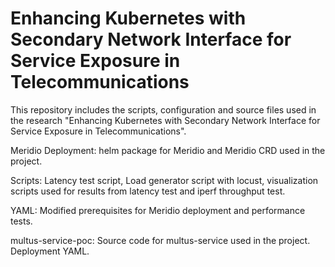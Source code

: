 # Enhancing Kubernetes with Secondary Network Interface for Service Exposure in Telecommunications
This repository includes the scripts, configuration and source files used in the research "Enhancing Kubernetes with Secondary Network Interface for Service Exposure in Telecommunications".

Meridio Deployment: helm package for Meridio and Meridio CRD used in the project. 

Scripts: Latency test script, Load generator script with locust, visualization scripts used for results from latency test and iperf throughput test. 

YAML: Modified prerequisites for Meridio deployment and performance tests. 

multus-service-poc: Source code for multus-service used in the project. Deployment YAML.
